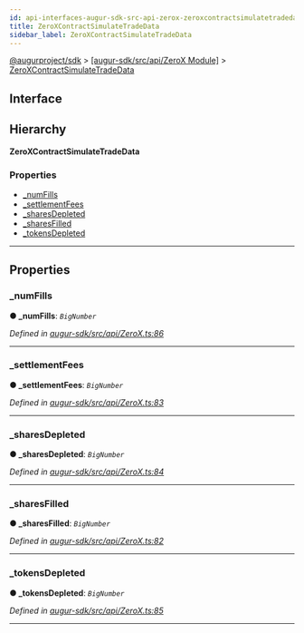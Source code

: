 ```yaml
---
id: api-interfaces-augur-sdk-src-api-zerox-zeroxcontractsimulatetradedata
title: ZeroXContractSimulateTradeData
sidebar_label: ZeroXContractSimulateTradeData
---
```


[@augurproject/sdk](api-readme.md) > [[augur-sdk/src/api/ZeroX Module]](api-modules-augur-sdk-src-api-zerox-module.md) > [ZeroXContractSimulateTradeData](api-interfaces-augur-sdk-src-api-zerox-zeroxcontractsimulatetradedata.md)

## Interface

## Hierarchy

**ZeroXContractSimulateTradeData**

### Properties

* [_numFills](api-interfaces-augur-sdk-src-api-zerox-zeroxcontractsimulatetradedata.md#_numfills)
* [_settlementFees](api-interfaces-augur-sdk-src-api-zerox-zeroxcontractsimulatetradedata.md#_settlementfees)
* [_sharesDepleted](api-interfaces-augur-sdk-src-api-zerox-zeroxcontractsimulatetradedata.md#_sharesdepleted)
* [_sharesFilled](api-interfaces-augur-sdk-src-api-zerox-zeroxcontractsimulatetradedata.md#_sharesfilled)
* [_tokensDepleted](api-interfaces-augur-sdk-src-api-zerox-zeroxcontractsimulatetradedata.md#_tokensdepleted)

---

## Properties

<a id="_numfills"></a>

###  _numFills

**● _numFills**: *`BigNumber`*

*Defined in [augur-sdk/src/api/ZeroX.ts:86](https://github.com/AugurProject/augur/blob/3727cd4ec9/packages/augur-sdk/src/api/ZeroX.ts#L86)*

___
<a id="_settlementfees"></a>

###  _settlementFees

**● _settlementFees**: *`BigNumber`*

*Defined in [augur-sdk/src/api/ZeroX.ts:83](https://github.com/AugurProject/augur/blob/3727cd4ec9/packages/augur-sdk/src/api/ZeroX.ts#L83)*

___
<a id="_sharesdepleted"></a>

###  _sharesDepleted

**● _sharesDepleted**: *`BigNumber`*

*Defined in [augur-sdk/src/api/ZeroX.ts:84](https://github.com/AugurProject/augur/blob/3727cd4ec9/packages/augur-sdk/src/api/ZeroX.ts#L84)*

___
<a id="_sharesfilled"></a>

###  _sharesFilled

**● _sharesFilled**: *`BigNumber`*

*Defined in [augur-sdk/src/api/ZeroX.ts:82](https://github.com/AugurProject/augur/blob/3727cd4ec9/packages/augur-sdk/src/api/ZeroX.ts#L82)*

___
<a id="_tokensdepleted"></a>

###  _tokensDepleted

**● _tokensDepleted**: *`BigNumber`*

*Defined in [augur-sdk/src/api/ZeroX.ts:85](https://github.com/AugurProject/augur/blob/3727cd4ec9/packages/augur-sdk/src/api/ZeroX.ts#L85)*

___

